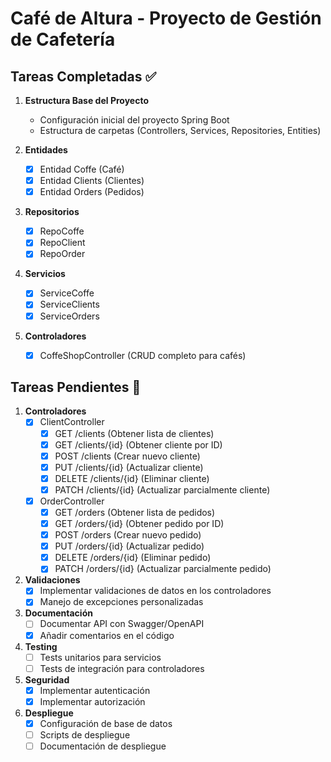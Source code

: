 # Café de Altura - Proyecto de Gestión de Cafetería

## Tareas Completadas ✅

1. **Estructura Base del Proyecto**
   - Configuración inicial del proyecto Spring Boot
   - Estructura de carpetas (Controllers, Services, Repositories, Entities)

2. **Entidades**
   - [x] Entidad Coffe (Café)
   - [x] Entidad Clients (Clientes)
   - [x] Entidad Orders (Pedidos)

3. **Repositorios**
   - [x] RepoCoffe
   - [x] RepoClient
   - [x] RepoOrder

4. **Servicios**
   - [x] ServiceCoffe
   - [x] ServiceClients
   - [x] ServiceOrders

5. **Controladores**
   - [x] CoffeShopController (CRUD completo para cafés)

## Tareas Pendientes 📝

1. **Controladores**
   - [X] ClientController
     - [X] GET /clients (Obtener lista de clientes)
     - [X] GET /clients/{id} (Obtener cliente por ID)
     - [X] POST /clients (Crear nuevo cliente)
     - [X] PUT /clients/{id} (Actualizar cliente)
     - [X] DELETE /clients/{id} (Eliminar cliente)
     - [X] PATCH /clients/{id} (Actualizar parcialmente cliente)

   - [X] OrderController
     - [X] GET /orders (Obtener lista de pedidos)
     - [X] GET /orders/{id} (Obtener pedido por ID)
     - [X] POST /orders (Crear nuevo pedido)
     - [X] PUT /orders/{id} (Actualizar pedido)
     - [X] DELETE /orders/{id} (Eliminar pedido)
     - [X] PATCH /orders/{id} (Actualizar parcialmente pedido)

2. **Validaciones**
   - [X] Implementar validaciones de datos en los controladores
   - [X] Manejo de excepciones personalizadas

3. **Documentación**
   - [ ] Documentar API con Swagger/OpenAPI
   - [X] Añadir comentarios en el código

4. **Testing**
   - [ ] Tests unitarios para servicios
   - [ ] Tests de integración para controladores

5. **Seguridad**
   - [X] Implementar autenticación
   - [X] Implementar autorización

6. **Despliegue**
   - [X] Configuración de base de datos
   - [ ] Scripts de despliegue
   - [ ] Documentación de despliegue
